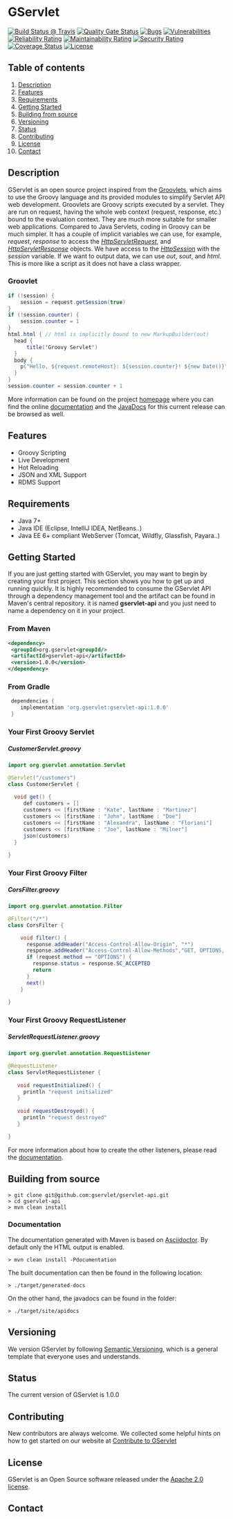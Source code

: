 # GServlet

[![Build Status @ Travis](https://api.travis-ci.com/GServlet/gservlet-api.png?branch=master)](https://travis-ci.com/GServlet/gservlet-api)
[![Quality Gate Status](https://sonarcloud.io/api/project_badges/measure?project=GServlet_gservlet-api&metric=alert_status)](https://sonarcloud.io/dashboard?id=GServlet_gservlet-api)
[![Bugs](https://sonarcloud.io/api/project_badges/measure?project=GServlet_gservlet-api&metric=bugs)](https://sonarcloud.io/dashboard?id=GServlet_gservlet-api)
[![Vulnerabilities](https://sonarcloud.io/api/project_badges/measure?project=GServlet_gservlet-api&metric=vulnerabilities)](https://sonarcloud.io/dashboard?id=GServlet_gservlet-api)
[![Reliability Rating](https://sonarcloud.io/api/project_badges/measure?project=GServlet_gservlet-api&metric=reliability_rating)](https://sonarcloud.io/dashboard?id=GServlet_gservlet-api)
[![Maintainability Rating](https://sonarcloud.io/api/project_badges/measure?project=GServlet_gservlet-api&metric=sqale_rating)](https://sonarcloud.io/dashboard?id=GServlet_gservlet-api)
[![Security Rating](https://sonarcloud.io/api/project_badges/measure?project=GServlet_gservlet-api&metric=security_rating)](https://sonarcloud.io/dashboard?id=GServlet_gservlet-api)
[![Coverage Status](https://coveralls.io/repos/github/GServlet/gservlet-api/badge.png?branch=master)](https://coveralls.io/github/GServlet/gservlet-api?branch=master)
[![License](http://img.shields.io/:license-apache-blue.png)](http://www.apache.org/licenses/LICENSE-2.0.html)

## Table of contents
1. [Description](#description)
1. [Features](#features)
1. [Requirements](#requirements)
1. [Getting Started](#getting-started)
1. [Building from source](#building-from-source)
1. [Versioning](#versioning)
1. [Status](#status)
1. [Contributing](#contributing)
1. [License](#license)
1. [Contact](#contact)

## Description

GServlet is an open source project inspired from the [Groovlets](http://docs.groovy-lang.org/latest/html/documentation/servlet-userguide.html), which aims to use the Groovy language and its provided modules to simplify Servlet API web development.
Groovlets are Groovy scripts executed by a servlet. They are run on request, having the whole web context (request, response, etc.) bound to the evaluation context. They are much more suitable for smaller web applications. 
Compared to Java Servlets, coding in Groovy can be much simpler. It has a couple of implicit variables we can use, for example, _request_, _response_ to access the [_HttpServletRequest_](https://javaee.github.io/javaee-spec/javadocs/javax/servlet/http/HttpServletRequest.html), and [_HttpServletResponse_](https://javaee.github.io/javaee-spec/javadocs/javax/servlet/http/HttpServletResponse.html) objects. We have access to the [_HttpSession_](https://javaee.github.io/javaee-spec/javadocs/javax/servlet/http/HttpSession.html) with the _session_ variable. 
If we want to output data, we can use _out_, _sout_, and _html_. This is more like a script as it does not have a class wrapper.

### Groovlet 

```java
if (!session) {
    session = request.getSession(true)
}
if (!session.counter) {
    session.counter = 1
}
html.html { // html is implicitly bound to new MarkupBuilder(out)
  head {
      title('Groovy Servlet')
  }
  body {
    p("Hello, ${request.remoteHost}: ${session.counter}! ${new Date()}")
  }
}
session.counter = session.counter + 1
```

More information can be found on the project [homepage](https://gservlet.org) where you can find 
the online [documentation](https://gservlet.org/documentation) and the [JavaDocs](https://gservlet.org/javadocs/1.0) for this current release can be browsed as well.

## Features

* Groovy Scripting
* Live Development
* Hot Reloading
* JSON and XML Support
* RDMS Support

## Requirements

* Java 7+
* Java IDE (Eclipse, IntelliJ IDEA, NetBeans..)
* Java EE 6+ compliant WebServer (Tomcat, Wildfly, Glassfish, Payara..)

## Getting Started

If you are just getting started with GServlet, you may want to begin by creating your first project. This section shows you how to get up and running quickly. It is highly recommended to consume the GServlet API through a dependency management tool and the artifact can be found in Maven's central repository. it is named **gservlet-api** and you just need to name a dependency on it in your project.

### From Maven

```xml
<dependency>
 <groupId>org.gservlet<groupId/>
 <artifactId>gservlet-api</artifactId>
 <version>1.0.0</version>
</dependency>
```

### From Gradle

```groovy
 dependencies {
    implementation 'org.gservlet:gservlet-api:1.0.0'
 }
```

### Your First Groovy Servlet

##### CustomerServlet.groovy

```java
import org.gservlet.annotation.Servlet

@Servlet("/customers")
class CustomerServlet {
	
  void get() {
     def customers = []
     customers << [firstName : "Kate", lastName : "Martinez"]
     customers << [firstName : "John", lastName : "Doe"]
     customers << [firstName : "Alexandra", lastName : "Floriani"]
     customers << [firstName : "Joe", lastName : "Milner"]
     json(customers)
  }
	
}
```

### Your First Groovy Filter

##### CorsFilter.groovy 

```java
import org.gservlet.annotation.Filter

@Filter("/*")
class CorsFilter {

    void filter() {
      response.addHeader("Access-Control-Allow-Origin", "*")
      response.addHeader("Access-Control-Allow-Methods","GET, OPTIONS, HEAD, PUT, POST, DELETE")
      if (request.method == "OPTIONS") {
        response.status = response.SC_ACCEPTED
        return
      }
      next()
    }
    
}
```

### Your First Groovy RequestListener

##### ServletRequestListener.groovy 

```java
import org.gservlet.annotation.RequestListener

@RequestListener
class ServletRequestListener {
	
   void requestInitialized() {
     println "request initialized"
   }
	
   void requestDestroyed() {
     println "request destroyed"
   }

}
```

For more information about how to create the other listeners, please read the [documentation](https://gservlet.org/documentation).

## Building from source

    > git clone git@github.com:gservlet/gservlet-api.git
    > cd gservlet-api
    > mvn clean install

### Documentation

The documentation generated with Maven is based on [Asciidoctor](http://asciidoctor.org/). By default only the HTML output is enabled.

    > mvn clean install -Pdocumentation

The built documentation can then be found in the following location:
  
    > ./target/generated-docs
    
On the other hand, the javadocs can be found in the folder:

    > ./target/site/apidocs    

## Versioning

We version GServlet by following [Semantic Versioning](https://semver.org), which is a general template that everyone uses and understands.

## Status

The current version of GServlet is 1.0.0

## Contributing

New contributors are always welcome. We collected some helpful hints on how to get started on our website at [Contribute to GServlet](https://gservlet.org/contribute)

## License

GServlet is an Open Source software released under the [Apache 2.0 license](http://www.apache.org/licenses/LICENSE-2.0.html).

## Contact

